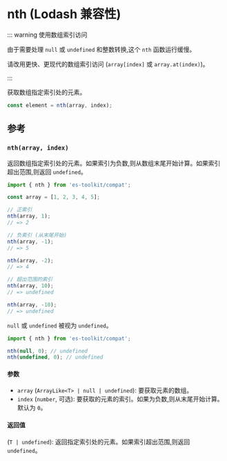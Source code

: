 # nth (Lodash 兼容性)

::: warning 使用数组索引访问

由于需要处理 `null` 或 `undefined` 和整数转换,这个 `nth` 函数运行缓慢。

请改用更快、更现代的数组索引访问 (`array[index]` 或 `array.at(index)`)。

:::

获取数组指定索引处的元素。

```typescript
const element = nth(array, index);
```

## 参考

### `nth(array, index)`

返回数组指定索引处的元素。如果索引为负数,则从数组末尾开始计算。如果索引超出范围,则返回 `undefined`。

```typescript
import { nth } from 'es-toolkit/compat';

const array = [1, 2, 3, 4, 5];

// 正索引
nth(array, 1);
// => 2

// 负索引 (从末尾开始)
nth(array, -1);
// => 5

nth(array, -2);
// => 4

// 超出范围的索引
nth(array, 10);
// => undefined

nth(array, -10);
// => undefined
```

`null` 或 `undefined` 被视为 `undefined`。

```typescript
import { nth } from 'es-toolkit/compat';

nth(null, 0); // undefined
nth(undefined, 0); // undefined
```

#### 参数

- `array` (`ArrayLike<T> | null | undefined`): 要获取元素的数组。
- `index` (`number`, 可选): 要获取的元素的索引。如果为负数,则从末尾开始计算。默认为 `0`。

#### 返回值

(`T | undefined`): 返回指定索引处的元素。如果索引超出范围,则返回 `undefined`。
